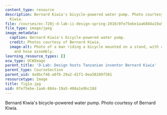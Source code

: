 ```yaml
---
content_type: resource
description: Bernard Kiwia's bicycle-powered water pump. Photo courtesy of Bernard
  Kiwia.
file: /courses/ec-720j-d-lab-ii-design-spring-2010/0fe75ebe1aa6884a19a5486a1e9bc18d_fig1a.jpg
file_type: image/jpeg
image_metadata:
  caption: Bernard Kiwia's bicycle-powered water pump.
  credit: Photos courtesy of Bernard Kiwia.
  image-alt: Photo of a man riding a bicycle mounted on a stand, with attached pump
    and hose assembly.
learning_resource_types: []
ocw_type: OCWImage
parent_title: 'D-Lab: Design hosts Tanzanian inventor Bernard Kiwia'
parent_type: CourseSection
parent_uid: 4a9bcf48-a0f6-29a2-d1f1-0ea58209f501
resourcetype: Image
title: fig1a.jpg
uid: 0fe75ebe-1aa6-884a-19a5-486a1e9bc18d
---
```

Bernard Kiwia's bicycle-powered water pump. Photo courtesy of Bernard Kiwia.

